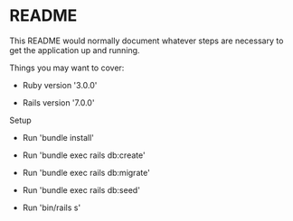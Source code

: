 # README

This README would normally document whatever steps are necessary to get the
application up and running.

Things you may want to cover:

* Ruby version '3.0.0'

* Rails version '7.0.0'

Setup

* Run 'bundle install'

* Run 'bundle exec rails db:create'

* Run 'bundle exec rails db:migrate'

* Run 'bundle exec rails db:seed'

* Run 'bin/rails s'
